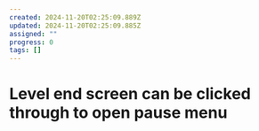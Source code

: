 ```yaml
---
created: 2024-11-20T02:25:09.889Z
updated: 2024-11-20T02:25:09.885Z
assigned: ""
progress: 0
tags: []
---
```


# Level end screen can be clicked through to open pause menu
